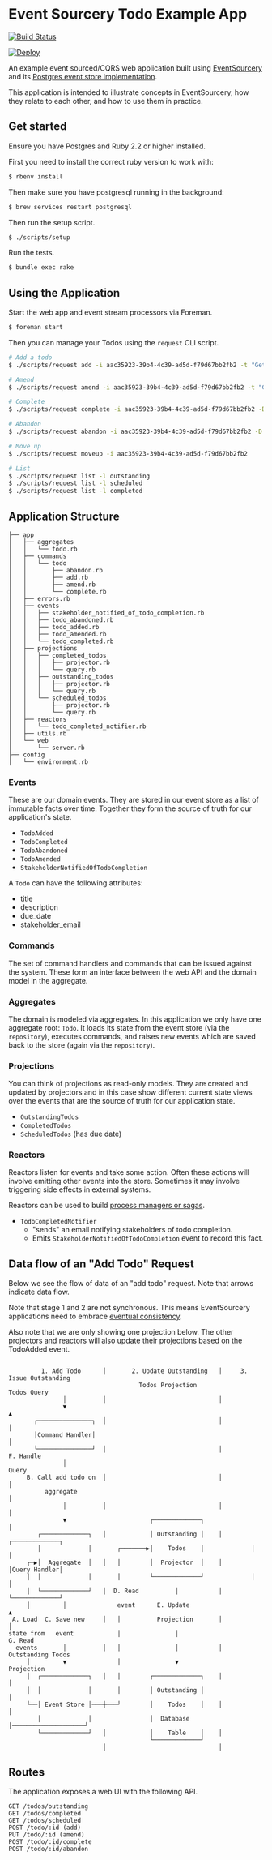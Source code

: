 # Event Sourcery Todo Example App

[![Build Status](https://travis-ci.org/envato/event_sourcery_todo_app.svg?branch=master)](https://travis-ci.org/envato/event_sourcery_todo_app)

[![Deploy](https://www.herokucdn.com/deploy/button.svg)](https://heroku.com/deploy)

An example event sourced/CQRS web application built using [EventSourcery](https://github.com/envato/event_sourcery) and its [Postgres event store implementation](https://github.com/envato/event_sourcery-postgres).

This application is intended to illustrate concepts in EventSourcery, how they relate to each other, and how to use them in practice.

## Get started

Ensure you have Postgres and Ruby 2.2 or higher installed.

First you need to install the correct ruby version to work with:

```sh
$ rbenv install
```

Then make sure you have postgresql running in the background:

```sh
$ brew services restart postgresql
```

Then run the setup script.

```sh
$ ./scripts/setup
```

Run the tests.

```sh
$ bundle exec rake
```

## Using the Application

Start the web app and event stream processors via Foreman.

```sh
$ foreman start
```

Then you can manage your Todos using the `request` CLI script.

```sh
# Add a todo
$ ./scripts/request add -i aac35923-39b4-4c39-ad5d-f79d67bb2fb2 -t "Get to the chopper" -d "It's in the trees" -s dillon@cia.gov -D 2017-01-01

# Amend
$ ./scripts/request amend -i aac35923-39b4-4c39-ad5d-f79d67bb2fb2 -t "Get to the chopper, NOW"

# Complete
$ ./scripts/request complete -i aac35923-39b4-4c39-ad5d-f79d67bb2fb2 -D 2017-01-01

# Abandon
$ ./scripts/request abandon -i aac35923-39b4-4c39-ad5d-f79d67bb2fb2 -D 2017-01-01

# Move up
$ ./scripts/request moveup -i aac35923-39b4-4c39-ad5d-f79d67bb2fb2 

# List
$ ./scripts/request list -l outstanding
$ ./scripts/request list -l scheduled
$ ./scripts/request list -l completed
```

## Application Structure

```
├── app
│   ├── aggregates
│   │   └── todo.rb
│   ├── commands
│   │   └── todo
│   │       ├── abandon.rb
│   │       ├── add.rb
│   │       ├── amend.rb
│   │       └── complete.rb
│   ├── errors.rb
│   ├── events
│   │   ├── stakeholder_notified_of_todo_completion.rb
│   │   ├── todo_abandoned.rb
│   │   ├── todo_added.rb
│   │   ├── todo_amended.rb
│   │   └── todo_completed.rb
│   ├── projections
│   │   ├── completed_todos
│   │   │   ├── projector.rb
│   │   │   └── query.rb
│   │   ├── outstanding_todos
│   │   │   ├── projector.rb
│   │   │   └── query.rb
│   │   └── scheduled_todos
│   │       ├── projector.rb
│   │       └── query.rb
│   ├── reactors
│   │   └── todo_completed_notifier.rb
│   ├── utils.rb
│   └── web
│       └── server.rb
├── config
│   └── environment.rb
```

### Events

These are our domain events. They are stored in our event store as a list of immutable facts over time. Together they form the source of truth for our application's state.

- `TodoAdded`
- `TodoCompleted`
- `TodoAbandoned`
- `TodoAmended`
- `StakeholderNotifiedOfTodoCompletion`

A `Todo` can have the following attributes:

- title
- description
- due_date
- stakeholder_email

### Commands

The set of command handlers and commands that can be issued against the system. These form an interface between the web API and the domain model in the aggregate.

### Aggregates

The domain is modeled via aggregates. In this application we only have one aggregate root: `Todo`. It loads its state from the event store (via the `repository`), executes commands, and raises new events which are saved back to the store (again via the `repository`).

### Projections

You can think of projections as read-only models. They are created and updated by projectors and in this case show different current state views over the events that are the source of truth for our application state.

- `OutstandingTodos`
- `CompletedTodos`
- `ScheduledTodos` (has due date)

### Reactors

Reactors listen for events and take some action. Often these actions will involve emitting other events into the store. Sometimes it may involve triggering side effects in external systems.

Reactors can be used to build [process managers or sagas](https://msdn.microsoft.com/en-us/library/jj591569.aspx).

- `TodoCompletedNotifier`
  - "sends" an email notifying stakeholders of todo completion.
  - Emits `StakeholderNotifiedOfTodoCompletion` event to record this fact.

## Data flow of an "Add Todo" Request

Below we see the flow of data of an "add todo" request. Note that arrows indicate data flow.

Note that stage 1 and 2 are not synchronous. This means EventSourcery applications need to embrace [eventual consistency](https://en.wikipedia.org/wiki/Eventual_consistency).

Also note that we are only showing one projection below. The other projectors and reactors will also update their projections based on the TodoAdded event.

```

         1. Add Todo      │       2. Update Outstanding   │     3. Issue Outstanding
                                    Todos Projection                Todos Query
               │          │                               │
               ▼                                                          ▲
       ┌───────────────┐  │                               │               │
       │Command Handler│                                                  │
       └───────────────┘  │                               │          F. Handle
               │                                                       Query
     B. Call add todo on  │                               │               │
          aggregate                                                       │
               │          │                               │               │
               ▼                       ┌─────────────┐                    │
        ┌─────────────┐   │            │ Outstanding │    │        ┌─────────────┐
        │             │       ┌───────▶│    Todos    │             │             │
     ┌─▶│  Aggregate  │   │   │        │  Projector  │    │        │Query Handler│
     │  │             │       │        └─────────────┘             │             │
     │  └─────────────┘   │  D. Read          │           │        └─────────────┘
     │         │              event      E. Update                        ▲
 A. Load  C. Save new     │   │          Projection       │               │
state from   event            │               │                        G. Read
  events       │          │   │               │           │       Outstanding Todos
     │         ▼              │               ▼                      Projection
     │  ┌─────────────┐   │   │        ┌─────────────┐    │               │
     │  │             │       │        │ Outstanding │                    │
     └──│ Event Store │───┼───┘        │    Todos    │    │               │
        │             │                │  Database   │────────────────────┘
        └─────────────┘   │            │    Table    │    │
                                       └─────────────┘
                          │                               │

```

## Routes

The application exposes a web UI with the following API.

```
GET /todos/outstanding
GET /todos/completed
GET /todos/scheduled
POST /todo/:id (add)
PUT /todo/:id (amend)
POST /todo/:id/complete
POST /todo/:id/abandon
```
